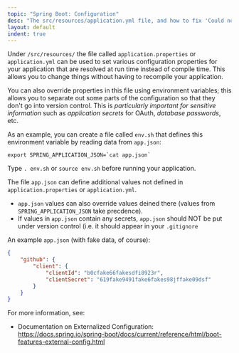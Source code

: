 ```yaml
---
topic: "Spring Boot: Configuration"
desc: "The src/resources/application.yml file, and how to fix 'Could not resolve placeholder ${salt}' type errors"
layout: default
indent: true
---
```


Under `/src/resources/` the file called `application.properties` or `application.yml` can be used to set various configuration properties
for your application that are resolved at run time instead of compile time.  This allows you to change things without having to recompile your
application.

You can also override properties in this file using environment variables; this allows you to separate out 
some parts of the configuration so that they don't go into version control.  This is *particularly important for sensitive information* such as 
*application secrets* for OAuth, *database passwords*, etc.

As an example, you can create a file called `env.sh` that defines this environment variable by reading data from `app.json`:

```
export SPRING_APPLICATION_JSON=`cat app.json`
```

Type `. env.sh` or `source env.sh` before running your application.

The file `app.json` can define additional values not defined in `application.properties` or `application.yml`.  
* `app.json` values can also override values deined there (values from `SPRING_APPLICATION_JSON` take precdence).  
* If values in `app.json` contain any secrets, `app.json` should NOT be put under version control (i.e. it should appear in your `.gitignore`

An example `app.json` (with fake data, of course):

```json
{
    "github": {
        "client": {
            "clientId": "b0cfake66fakesdfi8923r",
            "clientSecret": "619fake9491fake6fakes98jffake09dsf"
        }
    }
}
```

For more information, see: 

* Documentation on Externalized Configuration: <https://docs.spring.io/spring-boot/docs/current/reference/html/boot-features-external-config.html>

